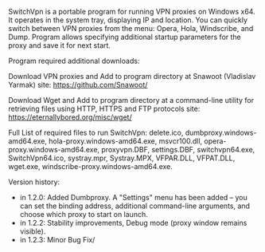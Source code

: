 SwitchVpn is a portable program for running VPN proxies on Windows x64.
It operates in the system tray, displaying IP and location. 
You can quickly switch between VPN proxies from the menu: Opera, Hola, Windscribe, and Dump.
Program allows specifying additional startup parameters for the proxy and save it for next start.

Program required additional downloads:

Download VPN proxies and Add to program directory at Snawoot (Vladislav Yarmak) site: 
https://github.com/Snawoot/

Download Wget and Add to program directory at a command-line utility for retrieving files using HTTP, HTTPS and FTP protocols site:
https://eternallybored.org/misc/wget/

Full List of required files to run SwitchVpn:
delete.ico,
dumbproxy.windows-amd64.exe,
hola-proxy.windows-amd64.exe,
msvcr100.dll,
opera-proxy.windows-amd64.exe,
proxyvpn.DBF,
settings.DBF,
switchvpn64.exe,
SwitchVpn64.ico,
systray.mpr,
Systray.MPX,
VFPAR.DLL,
VFPAT.DLL,
wget.exe,
windscribe-proxy.windows-amd64.exe.

Version history:
- in 1.2.0: Added Dumbproxy. A "Settings" menu has been added – you can set the binding address, additional command-line arguments, and choose which proxy to start on launch.
- in 1.2.2: Stability improvements, Debug mode (proxy window remains visible).
- in 1.2.3: Minor Bug Fix/
